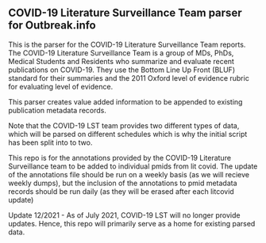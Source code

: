 ## COVID-19 Literature Surveillance Team parser for Outbreak.info

This is the parser for the COVID-19 Literature Surveillance Team reports.  The COVID-19 Literature Surveillance Team is a group of MDs, PhDs, Medical Students and Residents who summarize and evaluate recent publications on COVID-19. They use the Bottom Line Up Front (BLUF) standard for their summaries and the 2011 Oxford level of evidence rubric for evaluating level of evidence.

This parser creates value added information to be appended to existing publication metadata records.

Note that the COVID-19 LST team provides two different types of data, which will be parsed on different schedules which is why the initial script has been split into to two.

This repo is for the annotations provided by the COVID-19 Literature Surveillance team to be added to individual pmids from lit covid.  The update of the annotations file should be run on a weekly basis (as we will recieve weekly dumps), but the inclusion of the annotations to pmid metadata records should be run daily (as they will be erased after each litcovid update)

Update 12/2021 - As of July 2021, COVID-19 LST will no longer provide updates. Hence, this repo will primarily serve as a home for existing parsed data.

